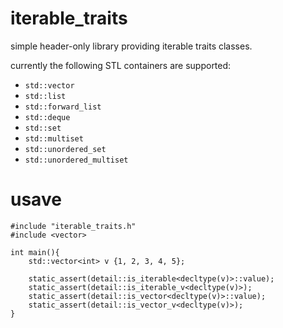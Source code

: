 # iterable_traits

simple header-only library providing iterable traits classes.

currently the following STL containers are supported:

- `std::vector`
- `std::list`
- `std::forward_list`
- `std::deque`
- `std::set`
- `std::multiset`
- `std::unordered_set`
- `std::unordered_multiset`

# usave

```
#include "iterable_traits.h"
#include <vector>

int main(){
    std::vector<int> v {1, 2, 3, 4, 5};

    static_assert(detail::is_iterable<decltype(v)>::value);
    static_assert(detail::is_iterable_v<decltype(v)>);
    static_assert(detail::is_vector<decltype(v)>::value);
    static_assert(detail::is_vector_v<decltype(v)>);
}
```

